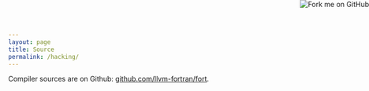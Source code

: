 ```yaml
---
layout: page
title: Source
permalink: /hacking/
---
```


Compiler sources are on Github: [github.com/llvm-fortran/fort][comp].


<a href="https://github.com/llvm-fortran"><img style="position: absolute; top: 0; right: 0; border: 0;" src="https://camo.githubusercontent.com/652c5b9acfaddf3a9c326fa6bde407b87f7be0f4/68747470733a2f2f73332e616d617a6f6e6177732e636f6d2f6769746875622f726962626f6e732f666f726b6d655f72696768745f6f72616e67655f6666373630302e706e67" alt="Fork me on GitHub" data-canonical-src="https://s3.amazonaws.com/github/ribbons/forkme_right_orange_ff7600.png"></a>

[comp]: https://github.com/llvm-fortran/fort
[rt]: https://github.com/llvm-fortran/libfortrt
